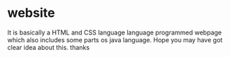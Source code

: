 # website

It is basically a HTML and CSS language language programmed webpage which 
also includes some parts os java language. 
Hope you may have got clear idea about this.
thanks
